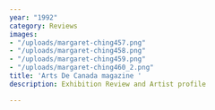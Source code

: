 ```yaml
---
year: "1992"
category: Reviews
images:
- "/uploads/margaret-ching457.png"
- "/uploads/margaret-ching458.png"
- "/uploads/margaret-ching459.png"
- "/uploads/margaret-ching460_2.png"
title: 'Arts De Canada magazine '
description: Exhibition Review and Artist profile

---
```

